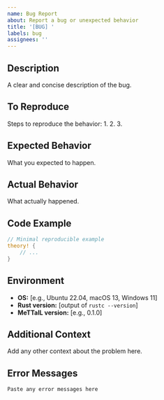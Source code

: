 ```yaml
---
name: Bug Report
about: Report a bug or unexpected behavior
title: '[BUG] '
labels: bug
assignees: ''
---
```


## Description
A clear and concise description of the bug.

## To Reproduce
Steps to reproduce the behavior:
1. 
2. 
3. 

## Expected Behavior
What you expected to happen.

## Actual Behavior
What actually happened.

## Code Example
```rust
// Minimal reproducible example
theory! {
    // ...
}
```

## Environment
- **OS:** [e.g., Ubuntu 22.04, macOS 13, Windows 11]
- **Rust version:** [output of `rustc --version`]
- **MeTTaIL version:** [e.g., 0.1.0]

## Additional Context
Add any other context about the problem here.

## Error Messages
```
Paste any error messages here
```

